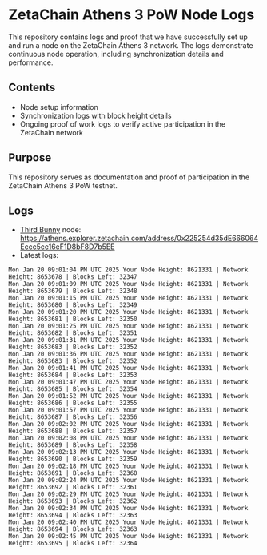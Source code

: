 # ZetaChain Athens 3 PoW Node Logs
This repository contains logs and proof that we have successfully set up and run a node on the ZetaChain Athens 3 network. The logs demonstrate continuous node operation, including synchronization details and performance.

## Contents
- Node setup information
- Synchronization logs with block height details
- Ongoing proof of work logs to verify active participation in the ZetaChain network

## Purpose
This repository serves as documentation and proof of participation in the ZetaChain Athens 3 PoW testnet.

## Logs

- [Third Bunny](https://thirdbunny.xyz/) node: https://athens.explorer.zetachain.com/address/0x225254d35dE666064Eccc5ce16eF1D8bF8D7b5EE
- Latest logs:
```
Mon Jan 20 09:01:04 PM UTC 2025 Your Node Height: 8621331 | Network Height: 8653678 | Blocks Left: 32347
Mon Jan 20 09:01:09 PM UTC 2025 Your Node Height: 8621331 | Network Height: 8653679 | Blocks Left: 32348
Mon Jan 20 09:01:15 PM UTC 2025 Your Node Height: 8621331 | Network Height: 8653680 | Blocks Left: 32349
Mon Jan 20 09:01:20 PM UTC 2025 Your Node Height: 8621331 | Network Height: 8653681 | Blocks Left: 32350
Mon Jan 20 09:01:25 PM UTC 2025 Your Node Height: 8621331 | Network Height: 8653682 | Blocks Left: 32351
Mon Jan 20 09:01:31 PM UTC 2025 Your Node Height: 8621331 | Network Height: 8653683 | Blocks Left: 32352
Mon Jan 20 09:01:36 PM UTC 2025 Your Node Height: 8621331 | Network Height: 8653683 | Blocks Left: 32352
Mon Jan 20 09:01:41 PM UTC 2025 Your Node Height: 8621331 | Network Height: 8653684 | Blocks Left: 32353
Mon Jan 20 09:01:47 PM UTC 2025 Your Node Height: 8621331 | Network Height: 8653685 | Blocks Left: 32354
Mon Jan 20 09:01:52 PM UTC 2025 Your Node Height: 8621331 | Network Height: 8653686 | Blocks Left: 32355
Mon Jan 20 09:01:57 PM UTC 2025 Your Node Height: 8621331 | Network Height: 8653687 | Blocks Left: 32356
Mon Jan 20 09:02:02 PM UTC 2025 Your Node Height: 8621331 | Network Height: 8653688 | Blocks Left: 32357
Mon Jan 20 09:02:08 PM UTC 2025 Your Node Height: 8621331 | Network Height: 8653689 | Blocks Left: 32358
Mon Jan 20 09:02:13 PM UTC 2025 Your Node Height: 8621331 | Network Height: 8653690 | Blocks Left: 32359
Mon Jan 20 09:02:18 PM UTC 2025 Your Node Height: 8621331 | Network Height: 8653691 | Blocks Left: 32360
Mon Jan 20 09:02:24 PM UTC 2025 Your Node Height: 8621331 | Network Height: 8653692 | Blocks Left: 32361
Mon Jan 20 09:02:29 PM UTC 2025 Your Node Height: 8621331 | Network Height: 8653693 | Blocks Left: 32362
Mon Jan 20 09:02:34 PM UTC 2025 Your Node Height: 8621331 | Network Height: 8653694 | Blocks Left: 32363
Mon Jan 20 09:02:40 PM UTC 2025 Your Node Height: 8621331 | Network Height: 8653694 | Blocks Left: 32363
Mon Jan 20 09:02:45 PM UTC 2025 Your Node Height: 8621331 | Network Height: 8653695 | Blocks Left: 32364
```
